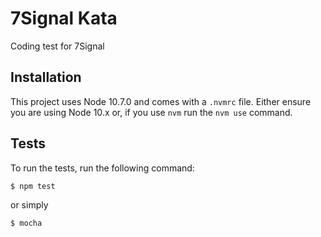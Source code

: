 # 7Signal Kata

Coding test for 7Signal

## Installation

This project uses Node 10.7.0 and comes with a `.nvmrc` file. Either ensure you are using Node 10.x or, if you use `nvm` run the `nvm use` command.

## Tests

To run the tests, run the following command:

```
$ npm test
```

or simply

```
$ mocha
```

